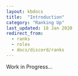 ```yaml
---
layout: kbdocs
title:  "Introduction"
category: "Ranking Up"
last_updated: 18 Jan 2020
redirect_from:
  - ranks
  - roles
  - docs/discord/ranks
---
```


Work in Progress...